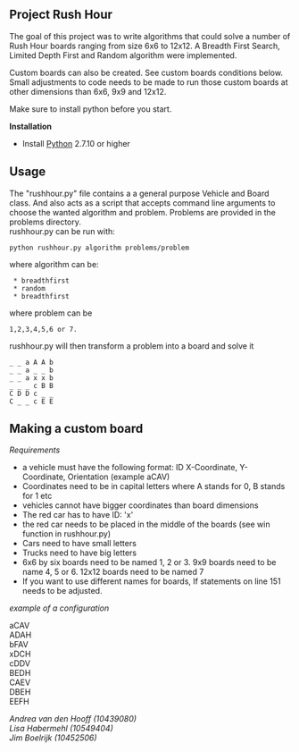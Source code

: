 ## Project Rush Hour

The goal of this project was to write algorithms that could solve a number of Rush Hour boards ranging from size 6x6 to 12x12.
A Breadth First Search, Limited Depth First and Random algorithm were implemented.

Custom boards can also be created. See custom boards conditions below.
Small adjustments to code needs to be made to run those custom boards at other dimensions than 6x6, 9x9 and 12x12.

Make sure to install python before you start.

**Installation**

* Install [Python](https://www.python.org/) 2.7.10 or higher

Usage
---

The "rushhour.py" file contains a a general purpose Vehicle and Board class. And also acts as a script
that accepts command line arguments to choose the wanted algorithm and problem. Problems are provided in the problems directory.<br>
rushhour.py can be run with:
```
python rushhour.py algorithm problems/problem
```
where algorithm can be: 
```
 * breadthfirst
 * random
 * breadthfirst
```
where problem can be
```
1,2,3,4,5,6 or 7.
```

rushhour.py will then transform a problem into a board and solve it
```
_ _ a A A b
_ _ a _ _ b
_ _ a x x b
_ _ _ c B B
C D D c _ _
C _ _ c E E
```

Making a custom board
---

*Requirements*

* a vehicle must have the following format: ID X-Coordinate, Y-Coordinate, Orientation (example aCAV)
* Coordinates need to be in capital letters where A stands for 0, B stands for 1 etc
* vehicles cannot have bigger coordinates than board dimensions
* The red car has to have ID: 'x'
* the red car needs to be placed in the middle of the boards (see win function in rushhour.py)
* Cars need to have small letters 
* Trucks need to have big letters
* 6x6 by six boards need to be named 1, 2 or 3. 9x9 boards need to be name 4, 5 or 6. 12x12 boards need to be named 7
* If you want to use different names for boards, If statements on line 151 needs to be adjusted.

*example of a configuration*

aCAV<br>
ADAH<br>
bFAV<br>
xDCH<br>
cDDV<br>
BEDH<br>
CAEV<br>
DBEH<br>
EEFH<br>


*Andrea van den Hooff  (10439080)<br>
Lisa Habermehl (10549404)<br>
Jim Boelrijk (10452506)*


